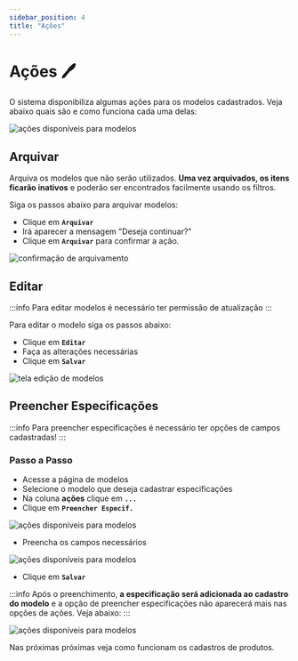 ```yaml
---
sidebar_position: 4
title: "Ações"
---
```


# Ações :pen:

O sistema disponibiliza algumas ações para os modelos cadastrados. Veja abaixo quais são e como funciona cada uma delas:

![ações disponíveis para modelos](/img/images/acoes_modelos.png)

## Arquivar

Arquiva os modelos que não serão utilizados. **Uma vez arquivados, os itens ficarão inativos** e poderão ser encontrados facilmente usando os filtros.

Siga os passos abaixo para arquivar modelos:

- Clique em **`Arquivar`**
- Irá aparecer a mensagem "Deseja continuar?"
- Clique em **`Arquivar`** para confirmar a ação.

![confirmação de arquivamento](/img/images/confirmacao_arquivar.png)

## Editar

:::info
Para editar modelos é necessário ter permissão de atualização
:::

Para editar o modelo siga os passos abaixo:

- Clique em **`Editar`**
- Faça as alterações necessárias
- Clique em **`Salvar`**

![tela edição de modelos](/img/images/editar_modelo.png)

## Preencher Especificações

:::info
Para preencher especificações é necessário ter opções de campos cadastradas!
:::

### Passo a Passo

- Acesse a página de modelos
- Selecione o modelo que deseja cadastrar especificações
- Na coluna **ações** clique em **`...`**
- Clique em **`Preencher Especif.`**

![ações disponíveis para modelos](/img/images/exemplo_especificacao.png)

- Preencha os campos necessários

![ações disponíveis para modelos](/img/images/cadastro_especificacao.png)

- Clique em **`Salvar`**

:::info
Após o preenchimento, **a especificação será adicionada ao cadastro do modelo** e a opção de preencher especificações não aparecerá mais nas opções de ações. Veja abaixo:
:::

![ações disponíveis para modelos](/img/images/modelo_especificacao_cadastrada.png)

Nas próximas próximas veja como funcionam os cadastros de produtos.
